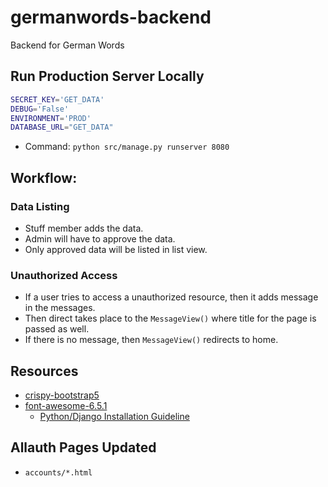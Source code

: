 # germanwords-backend

Backend for German Words

## Run Production Server Locally

```sh
SECRET_KEY='GET_DATA'
DEBUG='False'
ENVIRONMENT='PROD'
DATABASE_URL="GET_DATA"
```

* Command: `python src/manage.py runserver 8080`

## Workflow:

### Data Listing

* Stuff member adds the data.
* Admin will have to approve the data.
* Only approved data will be listed in list view.

### Unauthorized Access

* If a user tries to access a unauthorized resource, then it adds message in the messages.
* Then direct takes place to the `MessageView()` where title for the page is passed as well.
* If there is no message, then `MessageView()` redirects to home.

## Resources

* [crispy-bootstrap5](https://github.com/django-crispy-forms/crispy-bootstrap5)
* [font-awesome-6.5.1](https://use.fontawesome.com/releases/v6.5.1/fontawesome-free-6.5.1-web.zip)
  * [Python/Django Installation Guideline](https://fontawesome.com/docs/web/use-with/python-django)

## Allauth Pages Updated

* `accounts/*.html`
